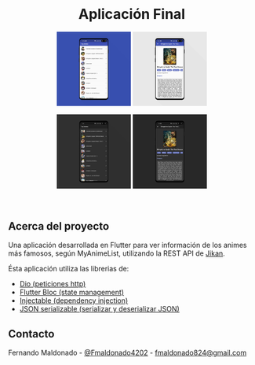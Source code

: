 <br />
<p align="center">

  <h1 align="center">Aplicación Final</h1>

</p>

<p align="center">
    <img  src="../assets/app_anime_0.jpg" alt="Logo" width="30%" >
    <img  src="../assets/app_anime_1.jpg" alt="Logo" width="30%" >
</p>
<p align="center">
    <img  src="../assets/app_anime_2.jpg" alt="Logo" width="30%" >
    <img  src="../assets/app_anime_3.jpg" alt="Logo" width="30%" >
</p>

<br>

<!-- ABOUT THE PROJECT -->

## Acerca del proyecto

Una aplicación desarrollada en Flutter para ver información de los animes más famosos, según MyAnimeList, utilizando la REST API de [Jikan](https://jikan.docs.apiary.io/#).

Ésta aplicación utiliza las librerias de:

- [Dio (peticiones http)](https://pub.dev/packages/dio)
- [Flutter Bloc (state management)](https://pub.dev/packages/flutter_bloc)
- [Injectable (dependency injection)](https://pub.dev/packages/injectable)
- [JSON serializable (serializar y deserializar JSON)](https://pub.dev/packages/json_serializable)
  


## Contacto

Fernando Maldonado - [@Fmaldonado4202](https://twitter.com/Fmaldonado4202) - fmaldonado824@gmail.com

